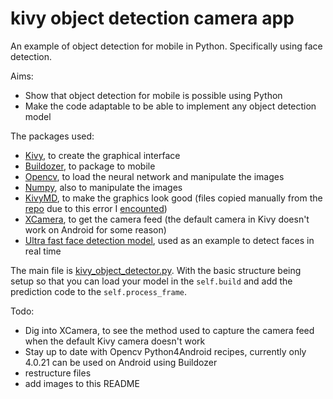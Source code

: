 # kivy object detection camera app
An example of object detection for mobile in Python. Specifically using face detection. 

Aims:
- Show that object detection for mobile is possible using Python
- Make the code adaptable to be able to implement any object detection model

The packages used:
- [Kivy](https://kivy.org/#home), to create the graphical interface
- [Buildozer](https://buildozer.readthedocs.io/en/latest/), to package to mobile
- [Opencv](https://opencv.org/), to load the neural network and manipulate the images
- [Numpy](https://numpy.org/), also to manipulate the images
- [KivyMD](https://kivymd.readthedocs.io/en/latest/index.html), to make the graphics look good (files copied manually from the [repo](https://github.com/HeaTTheatR/KivyMD) due to this error I [encounted](https://www.reddit.com/r/kivy/comments/detase/buildozer_question_kivymd_importing_differently/))
- [XCamera](https://github.com/kivy-garden/xcamera), to get the camera feed (the default camera in Kivy doesn't work on Android for some reason)
- [Ultra fast face detection model](https://github.com/Linzaer/Ultra-Light-Fast-Generic-Face-Detector-1MB), used as an example to detect faces in real time

The main file is [kivy_object_detector.py](https://github.com/smpurkis/kivy_object_detection_camera_app/blob/master/kivy_object_detector.py).
With the basic structure being setup so that you can load your model in the `self.build` and add the prediction code to the `self.process_frame`.

Todo:
- Dig into XCamera, to see the method used to capture the camera feed when the default Kivy camera doesn't work
- Stay up to date with Opencv Python4Android recipes, currently only 4.0.21 can be used on Android using Buildozer
- restructure files
- add images to this README
